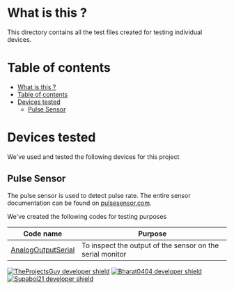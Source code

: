 # What is this ?
This directory contains all the test files created for testing individual devices. 

# Table of contents
- [What is this ?](#what-is-this)
- [Table of contents](#table-of-contents)
- [Devices tested](#devices-tested)
  - [Pulse Sensor](#pulse-sensor)

# Devices tested
We've used and tested the following devices for this project

## Pulse Sensor
The pulse sensor is used to detect pulse rate. The entire sensor documentation can be found on [pulsesensor.com](https://pulsesensor.com/).

We've created the following codes for testing purposes

| **Code name** | **Purpose** |
| ----- | ------ |
| [AnalogOutputSerial](./AnalogOutputSerial/) | To inspect the output of the sensor on the serial monitor |

[![TheProjectsGuy developer shield](https://img.shields.io/badge/Dev-TheProjectsGuy-0061ff.svg)](https://github.com/TheProjectsGuy)
[![Bharat0404 developer shield](https://img.shields.io/badge/Dev-Bharath0404-0061ff.svg)](https://github.com/bharath0404)
[![Supaboi21 developer shield](https://img.shields.io/badge/Dev-Supaboi21-0061ff.svg)](https://github.com/supaboi21)
